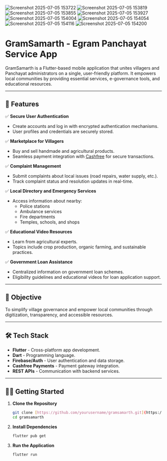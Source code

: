 ![Screenshot 2025-07-05 153722](https://github.com/user-attachments/assets/674e417e-2f72-4ef9-9a24-68594e3a967d)
![Screenshot 2025-07-05 153819](https://github.com/user-attachments/assets/24652fae-6b0e-4376-9f5f-ccfda02ad523)
![Screenshot 2025-07-05 153855](https://github.com/user-attachments/assets/10a759f3-1a4f-4b42-a07a-5e590eaaa87c)
![Screenshot 2025-07-05 153927](https://github.com/user-attachments/assets/4de9075c-5f66-4b47-9062-7543215bcdda)
![Screenshot 2025-07-05 154004](https://github.com/user-attachments/assets/3db2546c-be86-4ce2-9ba6-8713cdd3a4d4)
![Screenshot 2025-07-05 154054](https://github.com/user-attachments/assets/ce5d8a4b-55ee-4575-b105-9f41afabcfff)
![Screenshot 2025-07-05 154116](https://github.com/user-attachments/assets/65627b8b-e679-4124-b04a-5ac77e97e6b5)
![Screenshot 2025-07-05 154200](https://github.com/user-attachments/assets/bf3ba854-23f3-4e7b-a391-cc32433e2215)






# GramSamarth - Egram Panchayat Service App

GramSamarth is a Flutter-based mobile application that unites villagers and Panchayat administrators on a single, user-friendly platform. It empowers local communities by providing essential services, e-governance tools, and educational resources.

---

## 📱 Features

✅ **Secure User Authentication**
- Create accounts and log in with encrypted authentication mechanisms.
- User profiles and credentials are securely stored.

✅ **Marketplace for Villagers**
- Buy and sell handmade and agricultural products.
- Seamless payment integration with [Cashfree](https://www.cashfree.com/) for secure transactions.

✅ **Complaint Management**
- Submit complaints about local issues (road repairs, water supply, etc.).
- Track complaint status and resolution updates in real-time.

✅ **Local Directory and Emergency Services**
- Access information about nearby:
  - Police stations
  - Ambulance services
  - Fire departments
  - Temples, schools, and shops

✅ **Educational Video Resources**
- Learn from agricultural experts.
- Topics include crop production, organic farming, and sustainable practices.

✅ **Government Loan Assistance**
- Centralized information on government loan schemes.
- Eligibility guidelines and educational videos for loan application support.

---

## 🚀 Objective

To simplify village governance and empower local communities through digitization, transparency, and accessible resources.

---

## 🛠️ Tech Stack

- **Flutter** - Cross-platform app development.
- **Dart** - Programming language.
- **Firebase/Auth** - User authentication and data storage.
- **Cashfree Payments** - Payment gateway integration.
- **REST APIs** - Communication with backend services.

---


## 🧑‍💻 Getting Started

1. **Clone the Repository**
   ```bash
   git clone [https://github.com/yourusername/gramsamarth.git](https://github.com/RupeshBhulode/Project.git)
   cd gramsamarth

2. **Install Dependencies**
   ```bash
   flutter pub get

2. **Run the Application**
   ```bash
   flutter run
   
